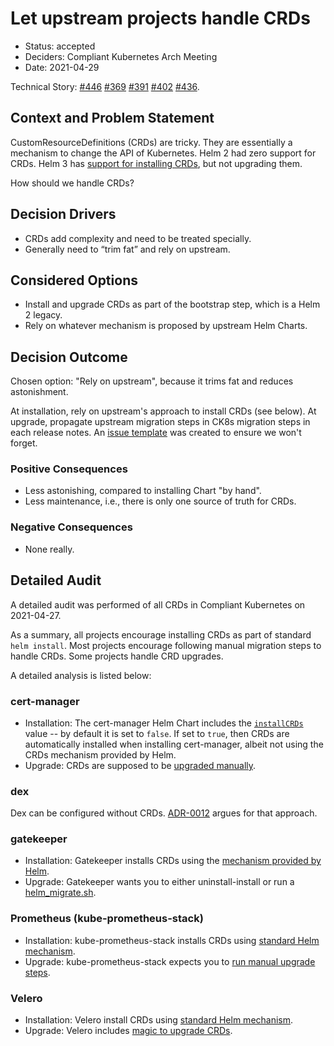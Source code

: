 # Let upstream projects handle CRDs

* Status: accepted
* Deciders: Compliant Kubernetes Arch Meeting
* Date: 2021-04-29

Technical Story: [#446](https://github.com/elastisys/compliantkubernetes-apps/pull/446) [#369](https://github.com/elastisys/compliantkubernetes-apps/issues/369) [#391](https://github.com/elastisys/compliantkubernetes-apps/issues/391) [#402](https://github.com/elastisys/compliantkubernetes-apps/issues/402) [#436](https://github.com/elastisys/compliantkubernetes-apps/pull/436).

## Context and Problem Statement

CustomResourceDefinitions (CRDs) are tricky. They are essentially a mechanism to change the API of Kubernetes. Helm 2 had zero support for CRDs. Helm 3 has [support for installing CRDs](https://helm.sh/docs/topics/charts/#custom-resource-definitions-crds), but not upgrading them.

How should we handle CRDs?

## Decision Drivers

* CRDs add complexity and need to be treated specially.
* Generally need to “trim fat” and rely on upstream.

## Considered Options

* Install and upgrade CRDs as part of the bootstrap step, which is a Helm 2 legacy.
* Rely on whatever mechanism is proposed by upstream Helm Charts.

## Decision Outcome

Chosen option: "Rely on upstream", because it trims fat and reduces astonishment.

At installation, rely on upstream's approach to install CRDs (see below). At upgrade, propagate upstream migration steps in CK8s migration steps in each release notes. An [issue template](https://github.com/elastisys/compliantkubernetes-apps/pull/436) was created to ensure we won't forget.

### Positive Consequences

* Less astonishing, compared to installing Chart "by hand".
* Less maintenance, i.e., there is only one source of truth for CRDs.

### Negative Consequences

* None really.

## Detailed Audit

A detailed audit was performed of all CRDs in Compliant Kubernetes on 2021-04-27.

As a summary, all projects encourage installing CRDs as part of standard `helm install`. Most projects encourage following manual migration steps to handle CRDs. Some projects handle CRD upgrades.

A detailed analysis is listed below:

### cert-manager

* Installation: The cert-manager Helm Chart includes the [`installCRDs`](https://github.com/jetstack/cert-manager/blob/master/deploy/charts/cert-manager/values.yaml#L42) value -- by default it is set to `false`. If set to `true`, then CRDs are automatically installed when installing cert-manager, albeit not using the CRDs mechanism provided by Helm.
* Upgrade: CRDs are supposed to be [upgraded manually](https://cert-manager.io/docs/installation/upgrading/#upgrading-with-helm).

### dex

Dex can be configured without CRDs. [ADR-0012](https://github.com/elastisys/compliantkubernetes/pull/134) argues for that approach.

### gatekeeper

* Installation: Gatekeeper installs CRDs using the [mechanism provided by Helm](https://github.com/open-policy-agent/gatekeeper/tree/master/charts/gatekeeper/crds).
* Upgrade: Gatekeeper wants you to either uninstall-install or run a [helm_migrate.sh](https://github.com/open-policy-agent/gatekeeper/tree/master/charts/gatekeeper#upgrade-chart).

### Prometheus (kube-prometheus-stack)

* Installation: kube-prometheus-stack installs CRDs using [standard Helm mechanism](https://github.com/prometheus-community/helm-charts/tree/main/charts/kube-prometheus-stack/crds).
* Upgrade: kube-prometheus-stack expects you to [run manual upgrade steps](https://github.com/prometheus-community/helm-charts/tree/main/charts/kube-prometheus-stack#from-14x-to-15x).

### Velero

* Installation: Velero install CRDs using [standard Helm mechanism](https://github.com/vmware-tanzu/helm-charts/tree/main/charts/velero/crds).
* Upgrade: Velero includes [magic to upgrade CRDs](https://github.com/vmware-tanzu/helm-charts/blob/main/charts/velero/templates/upgrade-crds.yaml).

